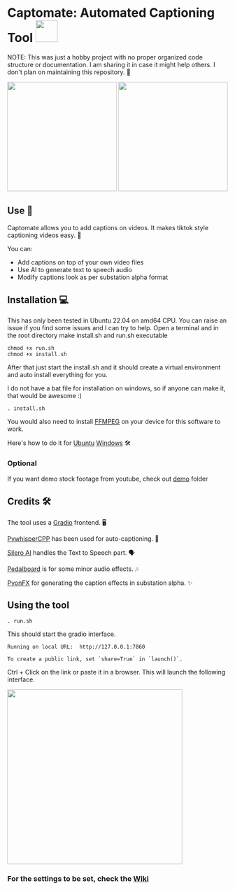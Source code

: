 # Captomate: Automated Captioning Tool <img src="https://user-images.githubusercontent.com/74038190/235294002-8aafea24-3179-45af-91d9-412ad7ff5359.gif" height="50">


NOTE: This was just a hobby project with no proper organized code structure or documentation. I am sharing it in case it might help others. I don't plan on maintaining this repository. 📝

<img src='https://github.com/bhushanap/captomate/assets/83635464/e2a6011f-7967-4bc1-8df6-51499e089fcb' width='250'>
<img src='https://github.com/bhushanap/captomate/assets/83635464/58b4a583-6ec4-4674-ae7f-6c5bf095e3e4' width='250'>


## Use 🚀

Captomate allows you to add captions on videos. It makes tiktok style captioning videos easy. 💬

You can:
- Add captions on top of your own video files
- Use AI to generate text to speech audio
- Modify captions look as per substation alpha format

## Installation 💻

This has only been tested in Ubuntu 22.04 on amd64 CPU. You can raise an issue if you find some issues and I can try to help.
Open a terminal and in the root directory make install.sh and run.sh executable

    chmod +x run.sh
    chmod +x install.sh

After that just start the install.sh and it should create a virtual environment and auto install everything for you.

I do not have a bat file for installation on windows, so if anyone can make it, that would be awesome :)

    . install.sh

You would also need to install [FFMPEG](https://ffmpeg.org/) on your device for this software to work.

Here's how to do it for [Ubuntu](https://phoenixnap.com/kb/install-ffmpeg-ubuntu) [Windows](https://www.geeksforgeeks.org/how-to-install-ffmpeg-on-windows/) 🛠️

### Optional
If you want demo stock footage from youtube, check out [demo](/demo) folder

## Credits 🛠️

The tool uses a [Gradio](https://www.gradio.app/) frontend. 🖥️

[PywhisperCPP](https://github.com/abdeladim-s/pywhispercpp) has been used for auto-captioning. 🤖

[Silero AI](https://github.com/snakers4/silero-models) handles the Text to Speech part. 🗣️

[Pedalboard](https://spotify.github.io/pedalboard) is for some minor audio effects. 🎶

[PyonFX](https://github.com/CoffeeStraw/PyonFX) for generating the caption effects in substation alpha. ✨

## Using the tool

    . run.sh

This should start the gradio interface.

    Running on local URL:  http://127.0.0.1:7860

    To create a public link, set `share=True` in `launch()`.

Ctrl + Click on the link or paste it in a browser. This will launch the following interface.

<img src='https://github.com/bhushanap/captomate/assets/83635464/1ae72549-b584-4e3d-9d79-aab8185936cb' height='400'>

### For the settings to be set, check the [Wiki](https://github.com/bhushanap/captomate/wiki)

